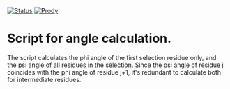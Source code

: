 [![Status](https://img.shields.io/badge/status-ready-green)]()
[![Prody](https://img.shields.io/badge/powered%20by-ProDy-9cf)](http://prody.csb.pitt.edu/index.html)

# Script for angle calculation.

The script calculates the phi angle of the first selection residue only, and the psi angle of all residues in the selection.
Since the psi angle of residue j coincides with the phi angle of residue j+1, it's redundant to calculate both for intermediate residues.
